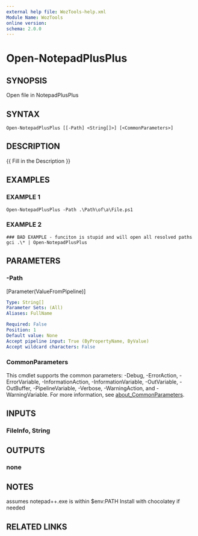 ```yaml
---
external help file: WozTools-help.xml
Module Name: WozTools
online version:
schema: 2.0.0
---
```


# Open-NotepadPlusPlus

## SYNOPSIS
Open file in NotepadPlusPlus

## SYNTAX

```
Open-NotepadPlusPlus [[-Path] <String[]>] [<CommonParameters>]
```

## DESCRIPTION
{{ Fill in the Description }}

## EXAMPLES

### EXAMPLE 1
```
Open-NotepadPlusPlus -Path .\Path\of\a\File.ps1
```

### EXAMPLE 2
```
### BAD EXAMPLE - funciton is stupid and will open all resolved paths
gci .\* | Open-NotepadPlusPlus
```

## PARAMETERS

### -Path
\[Parameter(ValueFromPipeline)\]

```yaml
Type: String[]
Parameter Sets: (All)
Aliases: FullName

Required: False
Position: 1
Default value: None
Accept pipeline input: True (ByPropertyName, ByValue)
Accept wildcard characters: False
```

### CommonParameters
This cmdlet supports the common parameters: -Debug, -ErrorAction, -ErrorVariable, -InformationAction, -InformationVariable, -OutVariable, -OutBuffer, -PipelineVariable, -Verbose, -WarningAction, and -WarningVariable. For more information, see [about_CommonParameters](http://go.microsoft.com/fwlink/?LinkID=113216).

## INPUTS

### FileInfo, String
## OUTPUTS

### none
## NOTES
assumes notepad++.exe is within $env:PATH
Install with chocolatey if needed

## RELATED LINKS
